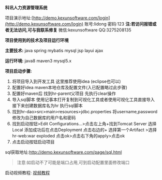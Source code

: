 **科讯人力资源管理系统**

项目演示地址:[http://demo.kexunsoftware.com/login](http://demo.kexunsoftware.com/login)
账号:lidong 密码:123
**注:若访问报错或者无法访问,可与我联系修复**
微信:kexunsoftware QQ:3275208135


**项目使用到的技术及项目运行环境**

**主要技术:**
java spring mybatis mysql jsp layui ajax

**运行环境:**
java8 maven3 mysql5.x

**项目启动步骤:**

1. 将项目导入到开发工具 这里推荐使用idea (eclipse也可以)
2. 配置好idea maven本地仓库及配置文件(入已配置略过此步骤)
3. 配置好maven后 找到hr-parent父项目 先执行clear操作 
4. 导入sql脚本 使用记事本打开复制到可视化工具或者使用可视化工具直接导入 接下来创建数据库名为hr 执行sql脚本
5. 找到hr-dao>src>main>resources>jdbc.properties 将username,password 修改为自己数据库的用户名和密码
6. 找到启动按钮>Edit Configurations...>点击左上角+找到Tomcat Server 选择Local
   添加成功后在点击Deployment 点击右边的+ 选择第一个Artifact >选择hr-web:war exploded 点击ok>点击右下角的apply>点击ok
7. 点击启动按钮启动项目

sql获取地址:http://demo.kexunsoftware.com/page/sql.html

> 注意:如启动不了可能是端口占用,可到启动配置里面修改端口

启动视频教程: [视频教程](https://v.douyin.com/LW1pbj7/)








